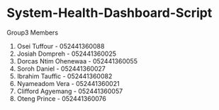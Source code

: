 # System-Health-Dashboard-Script
Group3 Members
1. Osei Tuffour - 052441360088
2. Josiah Dompreh - 052441360025
3. Dorcas Ntim Ohenewaa - 052441360055
4. Soroh Daniel - 052441360027
5. Ibrahim Tauffic - 052441360082
6. Nyameadom Vera - 052441360021
7. Clifford Agyemang - 052441360057
8. Oteng Prince - 052441360076

